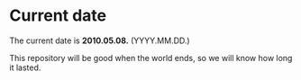 # Current date

The current date is **2010.05.08.** (YYYY.MM.DD.)

This repository will be good when the world ends, so we will know how long it lasted.